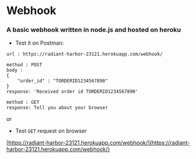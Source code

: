 # Webhook

### A basic webhook written in node.js and hosted on heroku





- Test it on Postman:

```
url : https://radiant-harbor-23121.herokuapp.com/webhook/

method : POST
body :
{
	"order_id" : "TORDERID1234567890"
}
response: 'Received order id TORDERID1234567890'

method : GET
response: Tell you about your browser

```

or 

- Test `GET` request on browser

[https://radiant-harbor-23121.herokuapp.com/webhook/](https://radiant-harbor-23121.herokuapp.com/webhook/)


